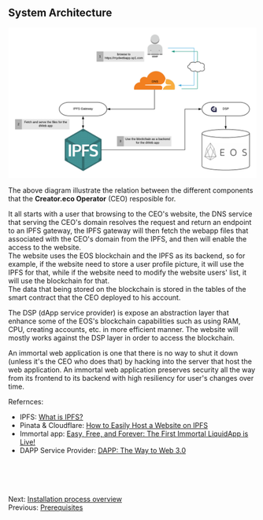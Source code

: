 ## System Architecture <a name="architecture"></a>

![dWeb architecture](images/dWeb-arch.png)

The above diagram illustrate the relation between the different components that the **Creator.eco Operator** (CEO) resposible for.  

It all starts with a user that browsing to the CEO's website, the DNS service that serving the CEO's domain resolves the request and return an endpoint to an IPFS gateway, the IPFS gateway will then fetch the webapp files that associated with the CEO's domain from the IPFS, and then will enable the access to the website.  
The website uses the EOS blockchain and the IPFS as its backend, so for example, if the website need to store a user profile picture, it will use the IPFS for that, while if the website need to modify the website users' list, it will use the blockchain for that.  
The data that being stored on the blockchain is stored in the tables of the smart contract that the CEO deployed to his account.

The DSP (dApp service provider) is expose an abstraction layer that enhance some of the EOS's blockchain capabilities such as using RAM, CPU, creating accounts, etc. in more efficient manner. The website will mostly works against the DSP layer in order to access the blockchain.  

An immortal web application is one that there is no way to shut it down (unless it's the CEO who does that) by hacking into the server that host the web application. An immortal web application preserves security all the way from its frontend to its backend with high resiliency for user's changes over time.  

Refernces:
- IPFS: [What is IPFS?](https://docs.ipfs.io/introduction/overview/) 
- Pinata & Cloudflare: [How to Easily Host a Website on IPFS](https://medium.com/pinata/how-to-easily-host-a-website-on-ipfs-9d842b5d6a01) 
- Immortal app: [Easy, Free, and Forever: The First Immortal LiquidApp is Live!](https://medium.com/the-liquidapps-blog/easy-to-use-free-immortal-ipfs-blockchain-dapp-e1e73e776722)
- DAPP Service Provider: [DAPP: The Way to Web 3.0](https://medium.com/the-liquidapps-blog/scalability-flexibility-and-interoperability-web3-liquidapps-six-month-report-c8bfce09f29)

<br/><br/>
<br/><br/>
Next: [Installation process overview](04-overview.md)  
Previous: [Prerequisites](02-prerequisites.md)